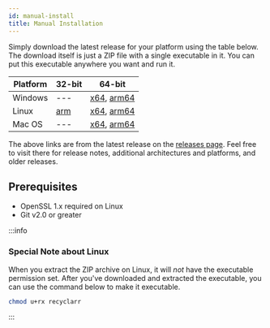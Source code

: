 ```yaml
---
id: manual-install
title: Manual Installation
---
```


Simply download the latest release for your platform using the table below. The download itself is
just a ZIP file with a single executable in it. You can put this executable anywhere you want and
run it.

| Platform | 32-bit           | 64-bit                                 |
| -------- | ---------------- | -------------------------------------- |
| Windows  | ---              | [x64][win-x64], [arm64][win-arm64]     |
| Linux    | [arm][linux-arm] | [x64][linux-x64], [arm64][linux-arm64] |
| Mac OS   | ---              | [x64][osx-x64], [arm64][osx-arm64]     |

[win-x64]: https://github.com/recyclarr/recyclarr/releases/latest/download/recyclarr-win-x64.zip
[win-arm64]: https://github.com/recyclarr/recyclarr/releases/latest/download/recyclarr-win-arm64.zip
[linux-x64]: https://github.com/recyclarr/recyclarr/releases/latest/download/recyclarr-linux-x64.zip
[linux-arm64]: https://github.com/recyclarr/recyclarr/releases/latest/download/recyclarr-linux-arm64.zip
[linux-arm]: https://github.com/recyclarr/recyclarr/releases/latest/download/recyclarr-linux-arm.zip
[osx-x64]: https://github.com/recyclarr/recyclarr/releases/latest/download/recyclarr-osx-x64.zip
[osx-arm64]: https://github.com/recyclarr/recyclarr/releases/latest/download/recyclarr-osx-arm64.zip

The above links are from the latest release on the [releases page][rp]. Feel free to visit there for
release notes, additional architectures and platforms, and older releases.

[rp]: https://github.com/recyclarr/recyclarr/releases

## Prerequisites

- OpenSSL 1.x required on Linux
- Git v2.0 or greater

:::info

### Special Note about Linux

When you extract the ZIP archive on Linux, it will *not* have the executable permission set. After
you've downloaded and extracted the executable, you can use the command below to make it executable.

```bash
chmod u+rx recyclarr
```

:::
